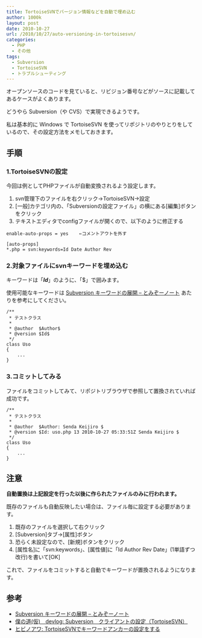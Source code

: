 ```yaml
---
title: TortoiseSVNでバージョン情報などを自動で埋め込む
author: 1000k
layout: post
date: 2010-10-27
url: /2010/10/27/auto-versioning-in-tortoisesvn/
categories:
  - PHP
  - その他
tags:
  - Subversion
  - TortoiseSVN
  - トラブルシューティング
---
```

オープンソースのコードを見ていると、リビジョン番号などがソースに記載してあるケースがよくあります。

どうやら Subversion（や CVS）で実現できるようです。

私は基本的に Windows で TortoiseSVN を使ってリポジトリのやりとりをしているので、その設定方法をメモしておきます。

<!--more-->

## 手順

### 1.TortoiseSVNの設定

今回は例としてPHPファイルが自動変換されるよう設定します。

  1. svn管理下のファイルを右クリック->TortoiseSVN->設定
  2. [一般]カテゴリ内の、「Subversionの設定ファイル」の横にある[編集]ボタンをクリック
  3. テキストエディタでconfigファイルが開くので、以下のように修正する

```
enable-auto-props = yes    ←コメントアウトを外す

[auto-props]
*.php = svn:keywords=Id Date Author Rev
```


### 2.対象ファイルにsvnキーワードを埋め込む

キーワードは「**$Id$**」のように、「$」で囲みます。

使用可能なキーワードは <a href="http://wiki.bit-hive.com/tomizoo/pg/Subversion%20%A5%AD%A1%BC%A5%EF%A1%BC%A5%C9%A4%CE%C5%B8%B3%AB" onclick="_gaq.push(['_trackEvent', 'outbound-article', 'http://wiki.bit-hive.com/tomizoo/pg/Subversion%20%A5%AD%A1%BC%A5%EF%A1%BC%A5%C9%A4%CE%C5%B8%B3%AB', 'Subversion キーワードの展開 &#8211; とみぞーノート']);" title="Subversion キーワードの展開 - とみぞーノート">Subversion キーワードの展開 &#8211; とみぞーノート</a> あたりを参考にしてください。

```
/**
 * テストクラス
 *
 * @author  $Author$
 * @version $Id$
 */
class Uso
{
    ...
}
```


### 3.コミットしてみる

ファイルをコミットしてみて、リポジトリブラウザで参照して置換されていれば成功です。

```
/**
 * テストクラス
 *
 * @author  $Author: Senda Keijiro $
 * @version $Id: uso.php 13 2010-10-27 05:33:51Z Senda Keijiro $
 */
class Uso
{
    ...
}
```


## 注意

**自動置換は上記設定を行った以後に作られたファイルのみに行われます。**

既存のファイルも自動反映したい場合は、ファイル毎に設定する必要があります。

  1. 既存のファイルを選択して右クリック
  2. [Subversion]タブ->[属性]ボタン
  3. 恐らく未設定なので、[新規]ボタンをクリック
  4. [属性名]に「svn:keywords」、[属性値]に「Id Author Rev Date」(1単語ずつ改行)を書いて[OK]

これで、ファイルをコミットすると自動でキーワードが置換されるようになります。

## 参考

  * <a href="http://wiki.bit-hive.com/tomizoo/pg/Subversion%20%A5%AD%A1%BC%A5%EF%A1%BC%A5%C9%A4%CE%C5%B8%B3%AB" onclick="_gaq.push(['_trackEvent', 'outbound-article', 'http://wiki.bit-hive.com/tomizoo/pg/Subversion%20%A5%AD%A1%BC%A5%EF%A1%BC%A5%C9%A4%CE%C5%B8%B3%AB', 'Subversion キーワードの展開 &#8211; とみぞーノート']);" title="Subversion キーワードの展開 - とみぞーノート">Subversion キーワードの展開 &#8211; とみぞーノート</a>
  * <a href="http://bokunomichi.blogspot.com/2007/03/subversiontortoisesvn.html" onclick="_gaq.push(['_trackEvent', 'outbound-article', 'http://bokunomichi.blogspot.com/2007/03/subversiontortoisesvn.html', '僕の道(仮)　devlog: Subversion　クライアントの設定（TortoiseSVN）']);" title="僕の道(仮)　devlog: Subversion　クライアントの設定（TortoiseSVN）">僕の道(仮)　devlog: Subversion　クライアントの設定（TortoiseSVN）</a>
  * <a href="http://cheebow.info/chemt/archives/2006/03/tortoisesvn.html" onclick="_gaq.push(['_trackEvent', 'outbound-article', 'http://cheebow.info/chemt/archives/2006/03/tortoisesvn.html', 'ヒビノアワ: TortoiseSVNでキーワードアンカーの設定をする']);" title="ヒビノアワ: TortoiseSVNでキーワードアンカーの設定をする">ヒビノアワ: TortoiseSVNでキーワードアンカーの設定をする</a>